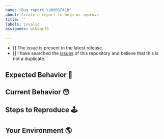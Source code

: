 ```yaml
---
name: "Bug report \U0001F41B"
about: Create a report to help us improve
title: ''
labels: invalid
assignees: wtkeqrf0

---
```


<!--You can create an issue only if you confirm the checkboxes below. To confirm, enter [x] into the check box-->

- [] The issue is present in the latest release.
- [] I have searched the [issues](https://github.com/youtogether-online/backend/issues) of this repository and believe that this is not a duplicate.

## Expected Behavior 🤔


## Current Behavior 😯


## Steps to Reproduce 🕹


## Your Environment 🌎
